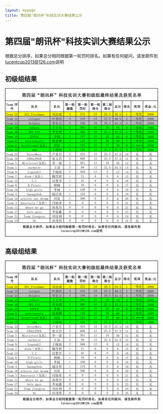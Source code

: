 ```yaml
---
layout: mypage
title: 第四届"朗讯杯"科技实训大赛结果公示
---
```

# 第四届"朗讯杯"科技实训大赛结果公示
根据总分排序，如果总分相同根据第一轮罚时排名。如果有任何疑问，请发邮件到
[lucentcup2013@126.com](mailto:lucentcup2013@126.com)说明
## 初级组结果
![初级组结果](img/result_l.jpg)
## 高级组结果
![初级组结果](img/result_l.jpg)
